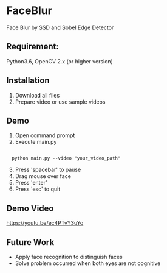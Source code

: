 # FaceBlur
Face Blur by SSD and Sobel Edge Detector

## Requirement:
Python3.6, OpenCV 2.x (or higher version)

## Installation
1. Download all files
2. Prepare video or use sample videos

## Demo
1. Open command prompt
2. Execute main.py
<pre><code>
  python main.py --video "your_video_path"
</code></pre>
3. Press 'spacebar' to pause
4. Drag mouse over face
5. Press 'enter'
6. Press 'esc' to quit

## Demo Video
https://youtu.be/ec4PTvY3uYo

## Future Work
+ Apply face recognition to distinguish faces
+ Solve problem occurred when both eyes are not cognitive
